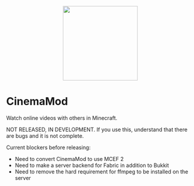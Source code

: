 <p align="center">
  <img src="https://user-images.githubusercontent.com/30220598/173697364-2bc49792-ad64-488a-99bf-9c28d7e91b6e.png" width="200px">
</p>

# CinemaMod
Watch online videos with others in Minecraft.

NOT RELEASED, IN DEVELOPMENT. If you use this, understand that there are bugs and it is not complete.

Current blockers before releasing:
- Need to convert CinemaMod to use MCEF 2
- Need to make a server backend for Fabric in addition to Bukkit
- Need to remove the hard requirement for ffmpeg to be installed on the server
